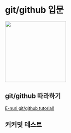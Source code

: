 # git/github 입문

<img src="https://octodex.github.com/images/daftpunktocat-guy.gif" height="200">


## git/github 따라하기
[E-nuri git/github tutorial!](https://github.com/E-nuri/git_beginner)

## 커커밋 테스트
